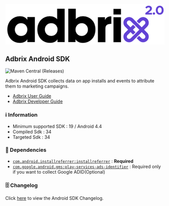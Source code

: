 ![adbrix](logo.png)

## Adbrix Android SDK

![Maven Central (Releases)](https://img.shields.io/maven-central/v/com.igaworks.adbrix/android-sdk)

Adbrix Android SDK collects data on app installs and events to attribute them to marketing campaigns.

- [Adbrix User Guide](https://adbrix.gitbook.io/user-guide)
- [Adbrix Developer Guide](https://adbrix.gitbook.io/developer-guide)

### ℹ️ Information
- Minimum supported SDK : 19 / Android 4.4
- Compiled Sdk : 34
- Targeted Sdk : 34

### 🔗 Dependencies

- [`com.android.installreferrer:installreferrer`](https://developer.android.com/google/play/installreferrer/library) : **Required**
- [`com.google.android.gms:play-services-ads-identifier`](https://support.google.com/googleplay/android-developer/answer/6048248) : Required only if you want to collect Google ADID(Optional)

### 🗄️ Changelog

Click [here](./CHANGELOG.md) to view the Android SDK Changelog.